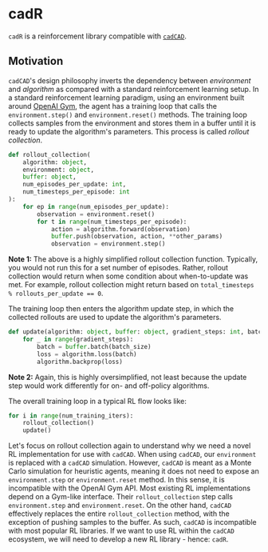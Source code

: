 # cadR

`cadR` is a reinforcement library compatible with [`cadCAD`](https://cadcad.org/).


## Motivation

`cadCAD`'s design philosophy inverts the dependency between *environment* and *algorithm* as compared with a standard reinforcement learning setup.
In a standard reinforcement learning paradigm, using an environment built around [OpenAI Gym](https://gym.openai.com/), the agent has a training loop that calls the `environment.step()` and `environment.reset()` methods.
The training loop collects samples from the environment and stores them in a buffer until it is ready to update the algorithm's parameters.
This process is called *rollout collection*.

```python
def rollout_collection(
    algorithm: object,
    environment: object,
    buffer: object,
    num_episodes_per_update: int,
    num_timesteps_per_episode: int
):
    for ep in range(num_episodes_per_update):
        observation = environment.reset()
        for t in range(num_timesteps_per_episode):
            action = algorithm.forward(observation)
            buffer.push(observation, action, **other_params)
            observation = environment.step()
```

**Note 1:** The above is a highly simplified rollout collection function.
Typically, you would not run this for a set number of episodes.
Rather, rollout collection would return when some condition about when-to-update was met.
For example, rollout collection might return based on `total_timesteps % rollouts_per_update == 0`.

The training loop then enters the algorithm update step, in which the collected rollouts are used to update the algorithm's parameters.

```python
def update(algorithm: object, buffer: object, gradient_steps: int, batch_size: int):
    for _ in range(gradient_steps):
        batch = buffer.batch(batch_size)
        loss = algorithm.loss(batch)
        algorithm.backprop(loss)
```

**Note 2:** Again, this is highly oversimplified, not least because the update step would work differently for on- and off-policy algorithms.

The overall training loop in a typical RL flow looks like:

```python
for i in range(num_training_iters):
    rollout_collection()
    update()
```

Let's focus on rollout collection again to understand why we need a novel RL implementation for use with `cadCAD`.
When using `cadCAD`, our `environment` is replaced with a `cadCAD` simulation.
However, `cadCAD` is meant as a Monte Carlo simulation for heuristic agents, meaning it does not need to expose an `environment.step` or `environment.reset` method.
In this sense, it is incompatible with the OpenAI Gym API.
Most existing RL implementations depend on a Gym-like interface.
Their `rollout_collection` step calls `environment.step` and `environment.reset`.
On the other hand, `cadCAD` effectively replaces the entire `rollout_collection` method, with the exception of pushing samples to the buffer.
As such, `cadCAD` is incompatible with most popular RL libraries.
If we want to use RL within the `cadCAD` ecosystem, we will need to develop a new RL library - hence: `cadR`.
